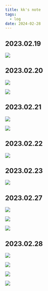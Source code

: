 ```yaml
---
title: kk's note
tags:
  - log
date: 2024-02-28
---
```


## 2023.02.19

![](log/kk_unified_national_graduate_entrance_examination/attachments/Pasted%20image%2020240219235533.png)


## 2023.02.20


![](log/kk_unified_national_graduate_entrance_examination/attachments/Pasted%20image%2020240225141635.png)

![](log/kk_unified_national_graduate_entrance_examination/attachments/Pasted%20image%2020240225141612.png)

## 2023.02.21

![](log/kk_unified_national_graduate_entrance_examination/attachments/Pasted%20image%2020240225141740.png)

![](log/kk_unified_national_graduate_entrance_examination/attachments/Pasted%20image%2020240225141748.png)

## 2023.02.22

![](log/kk_unified_national_graduate_entrance_examination/attachments/Pasted%20image%2020240225142012.png)

## 2023.02.23


![](log/kk_unified_national_graduate_entrance_examination/attachments/Pasted%20image%2020240225142025.png)


## 2023.02.27

![](log/kk_unified_national_graduate_entrance_examination/attachments/db79dadfffc65eb0f4c80195d92f5aa.jpg)

![](log/kk_unified_national_graduate_entrance_examination/attachments/80de94d625273fa3b0c393d70e10b18.jpg)

![](log/kk_unified_national_graduate_entrance_examination/attachments/ece14a615a96dddff3a74270d475afc.jpg)

## 2023.02.28

![](log/kk_unified_national_graduate_entrance_examination/attachments/f5bfb6b49b88ebb0ca3c778158ff2c1.jpg)


![](log/kk_unified_national_graduate_entrance_examination/attachments/12195d2cb4e248047ec7468c61e5411.jpg)



![](log/kk_unified_national_graduate_entrance_examination/attachments/595a9afc67475b1743f783b538085ba.jpg)



![](log/kk_unified_national_graduate_entrance_examination/attachments/679017b7d2d26502640fc20527a4002.jpg)